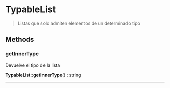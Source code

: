 
                                                                                                                                            
    
# TypableList


> Listas que solo admiten elementos de un determinado tipo
>
> 








## Methods

### getInnerType
Devuelve el tipo de la lista


**TypableList::getInnerType**() : string



---


                                                                                                                                                                                                                                                                                                                                                                                                            
    
                                                                                                                                                                                                                                                                             
                
